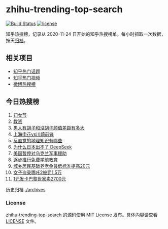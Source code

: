 # zhihu-trending-top-search

[![Build Status](https://github.com/justjavac/zhihu-trending-top-search/workflows/ci/badge.svg?branch=main)](https://github.com/justjavac/zhihu-trending-top-search/actions)
[![license](https://img.shields.io/github/license/justjavac/zhihu-trending-top-search)](https://github.com/justjavac/zhihu-trending-top-search/blob/main/LICENSE)

知乎热搜榜，记录从 2020-11-24 日开始的知乎热搜榜单。每小时抓取一次数据，按天[归档](./archives)。

## 相关项目

- [知乎热门话题](https://github.com/justjavac/zhihu-trending-hot-questions)
- [知乎热门视频](https://github.com/justjavac/zhihu-trending-hot-video)
- [微博热搜榜](https://github.com/justjavac/weibo-trending-hot-search)

## 今日热搜榜

<!-- BEGIN -->
<!-- 最后更新时间 Sun Mar 09 2025 03:08:08 GMT+0800 (China Standard Time) -->

1. [妇女节](https://www.zhihu.com/search?q=%E5%A6%87%E5%A5%B3%E8%8A%82)
1. [教资](https://www.zhihu.com/search?q=%E6%95%99%E8%B5%84)
1. [男人有胡子和没胡子颜值差距有多大](https://www.zhihu.com/search?q=%E7%94%B7%E4%BA%BA%E6%9C%89%E8%83%A1%E5%AD%90%E5%92%8C%E6%B2%A1%E8%83%A1%E5%AD%90%E9%A2%9C%E5%80%BC%E5%B7%AE%E8%B7%9D%E6%9C%89%E5%A4%9A%E5%A4%A7)
1. [上海申花vs川崎前锋](https://www.zhihu.com/search?q=%E4%B8%8A%E6%B5%B7%E7%94%B3%E8%8A%B1vs%E5%B7%9D%E5%B4%8E%E5%89%8D%E9%94%8B)
1. [反直觉的地理知识有哪些](https://www.zhihu.com/search?q=%E5%8F%8D%E7%9B%B4%E8%A7%89%E7%9A%84%E5%9C%B0%E7%90%86%E7%9F%A5%E8%AF%86%E6%9C%89%E5%93%AA%E4%BA%9B)
1. [为什么日本出不了 DeepSeek](https://www.zhihu.com/search?q=%E4%B8%BA%E4%BB%80%E4%B9%88%E6%97%A5%E6%9C%AC%E5%87%BA%E4%B8%8D%E4%BA%86%20DeepSeek)
1. [美国暂停对乌克兰军事援助](https://www.zhihu.com/search?q=%E7%BE%8E%E5%9B%BD%E6%9A%82%E5%81%9C%E5%AF%B9%E4%B9%8C%E5%85%8B%E5%85%B0%E5%86%9B%E4%BA%8B%E6%8F%B4%E5%8A%A9)
1. [逐步推行免费学前教育](https://www.zhihu.com/search?q=%E9%80%90%E6%AD%A5%E6%8E%A8%E8%A1%8C%E5%85%8D%E8%B4%B9%E5%AD%A6%E5%89%8D%E6%95%99%E8%82%B2)
1. [城乡居民基础养老金最低标准提高20元](https://www.zhihu.com/search?q=%E5%9F%8E%E4%B9%A1%E5%B1%85%E6%B0%91%E5%9F%BA%E7%A1%80%E5%85%BB%E8%80%81%E9%87%91%E6%9C%80%E4%BD%8E%E6%A0%87%E5%87%86%E6%8F%90%E9%AB%9820%E5%85%83)
1. [女子盗录哪吒2被罚1.5万](https://www.zhihu.com/search?q=%E5%A5%B3%E5%AD%90%E7%9B%97%E5%BD%95%E5%93%AA%E5%90%922%E8%A2%AB%E7%BD%9A1.5%E4%B8%87)
1. [1元发卡巴黎世家卖2700元](https://www.zhihu.com/search?q=1%E5%85%83%E5%8F%91%E5%8D%A1%E5%B7%B4%E9%BB%8E%E4%B8%96%E5%AE%B6%E5%8D%962700%E5%85%83)

<!-- END -->

历史归档 [./archives](./archives)

### License

[zhihu-trending-top-search](https://github.com/justjavac/zhihu-trending-top-search) 的源码使用 MIT License
发布。具体内容请查看 [LICENSE](./LICENSE) 文件。
